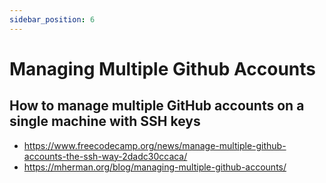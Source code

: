 ```yaml
---
sidebar_position: 6
---
```


# Managing Multiple Github Accounts

## How to manage multiple GitHub accounts on a single machine with SSH keys

- https://www.freecodecamp.org/news/manage-multiple-github-accounts-the-ssh-way-2dadc30ccaca/
- https://mherman.org/blog/managing-multiple-github-accounts/
